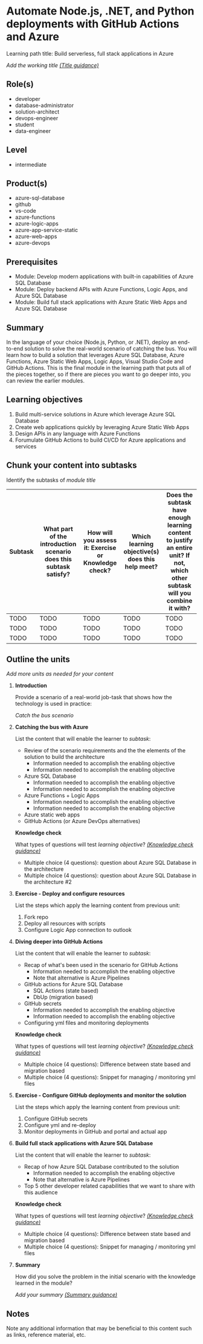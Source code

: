 # Automate Node.js, .NET, and Python deployments with GitHub Actions and Azure

Learning path title: Build serverless, full stack applications in Azure

*Add the working title [(Title guidance)](/help/learn/id-guidance-title)*

## Role(s)

- developer
- database-administrator
- solution-architect
- devops-engineer
- student
- data-engineer

## Level

- intermediate

## Product(s)

- azure-sql-database
- github
- vs-code
- azure-functions
- azure-logic-apps
- azure-app-service-static
- azure-web-apps
- azure-devops


## Prerequisites
- Module: Develop modern applications with built-in capabilities of Azure SQL Database
- Module: Deploy backend APIs with Azure Functions, Logic Apps, and Azure SQL Database
- Module: Build full stack applications with Azure Static Web Apps and Azure SQL Database

## Summary

In the language of your choice (Node.js, Python, or .NET), deploy an end-to-end solution to solve the real-world scenario of catching the bus. You will learn how to build a solution that leverages Azure SQL Database, Azure Functions, Azure Static Web Apps, Logic Apps, Visual Studio Code and GitHub Actions. This is the final module in the learning path that puts all of the pieces together, so if there are pieces you want to go deeper into, you can review the earlier modules.

## Learning objectives

1. Build multi-service solutions in Azure which leverage Azure SQL Database
1. Create web applications quickly by leveraging Azure Static Web Apps
1. Design APIs in any language with Azure Functions 
1. Forumulate GitHub Actions to build CI/CD for Azure applications and services

## Chunk your content into subtasks

Identify the subtasks of *module title*

| Subtask | What part of the introduction scenario does this subtask satisfy? | How will you assess it: **Exercise or Knowledge check**? | Which learning objective(s) does this help meet? | Does the subtask have enough learning content to justify an entire unit? If not, which other subtask will you combine it with? |
| ---- | ---- | ---- | ---- | ---- |
| TODO | TODO | TODO | TODO | TODO |
| TODO | TODO | TODO | TODO | TODO |
| TODO | TODO | TODO | TODO | TODO |

## Outline the units

*Add more units as needed for your content*

1. **Introduction**

    Provide a scenario of a real-world job-task that shows how the technology is used in practice:

    *Catch the bus scenario*

1. **Catching the bus with Azure**

    List the content that will enable the learner to *subtask*:

    - Review of the scenario requirements and the the elements of the solution to build the architecture
        - Information needed to accomplish the enabling objective
        - Information needed to accomplish the enabling objective
    - Azure SQL Database
        - Information needed to accomplish the enabling objective
        - Information needed to accomplish the enabling objective
    - Azure Functions + Logic Apps
        - Information needed to accomplish the enabling objective
        - Information needed to accomplish the enabling objective
    - Azure static web apps
    - GitHub Actions (or Azure DevOps alternatives)

    **Knowledge check**

    What types of questions will test *learning objective*? *[(Knowledge check guidance)](/help/learn/id-guidance-knowledge-check)*

    - Multiple choice (4 questions): question about Azure SQL Database in the architecture
    - Multiple choice (4 questions): question about Azure SQL Database in the architecture #2

1. **Exercise - Deploy and configure resources**

    List the steps which apply the learning content from previous unit:

    1. Fork repo
    1. Deploy all resources with scripts
    1. Configure Logic App connection to outlook

1. **Diving deeper into GitHub Actions**

    List the content that will enable the learner to *subtask*:

    - Recap of what's been used in the scenario for GitHub Actions
        - Information needed to accomplish the enabling objective
        - Note that alternative is Azure Pipelines
    - GitHub actions for Azure SQL Database
        - SQL Actions (state based)
        - DbUp (migration based)
    - GitHub secrets
        - Information needed to accomplish the enabling objective
        - Information needed to accomplish the enabling objective
    - Configuring yml files and monitoring deployments

    **Knowledge check**

    What types of questions will test *learning objective*? *[(Knowledge check guidance)](/help/learn/id-guidance-knowledge-check)*

    - Multiple choice (4 questions): Difference between state based and migration based
    - Multiple choice (4 questions): Snippet for managing / monitoring yml files

1. **Exercise - Configure GitHub deployments and monitor the solution**

    List the steps which apply the learning content from previous unit:

    1. Configure GitHub secrets
    1. Configure yml and re-deploy
    1. Monitor deployments in GitHub and portal and actual app

1. **Build full stack applications with Azure SQL Database**

    List the content that will enable the learner to *subtask*:

    - Recap of how Azure SQL Database contributed to the solution
        - Information needed to accomplish the enabling objective
        - Note that alternative is Azure Pipelines
    - Top 5 other developer related capabilities that we want to share with this audience


    **Knowledge check**

    What types of questions will test *learning objective*? *[(Knowledge check guidance)](/help/learn/id-guidance-knowledge-check)*

    - Multiple choice (4 questions): Difference between state based and migration based
    - Multiple choice (4 questions): Snippet for managing / monitoring yml files

1. **Summary**

    How did you solve the problem in the initial scenario with the knowledge learned in the module? 
    
    *Add your summary [(Summary guidance)](/help/learn/id-guidance-module-summary-unit)*

## Notes

Note any additional information that may be beneficial to this content such as links, reference material, etc.